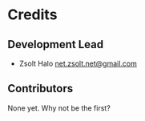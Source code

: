 # Credits

## Development Lead

-   Zsolt Halo <net.zsolt.net@gmail.com>

## Contributors

None yet. Why not be the first?
